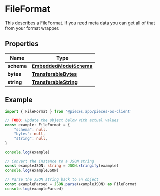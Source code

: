 
# FileFormat

This describes a FileFormat. If you need meta data you can get all of that from your format wrapper.

## Properties

Name | Type
------------ | -------------
**schema** | [**EmbeddedModelSchema**](EmbeddedModelSchema)
**bytes** | [**TransferableBytes**](TransferableBytes)
**string** | [**TransferableString**](TransferableString)

## Example

```typescript
import { FileFormat } from '@pieces.app/pieces-os-client'

// TODO: Update the object below with actual values
const example: FileFormat = {
    "schema": null,
    "bytes": null,
    "string": null,
}

console.log(example)

// Convert the instance to a JSON string
const exampleJSON: string = JSON.stringify(example)
console.log(exampleJSON)

// Parse the JSON string back to an object
const exampleParsed = JSON.parse(exampleJSON) as FileFormat
console.log(exampleParsed)
```


